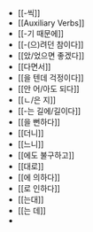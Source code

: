 - [[-씩]]
- [[Auxiliary Verbs]]
- [[-기 때문에]]
- [[-(으)려던 참이다]]
- [[았/었으면 좋겠다]]
- [[다면서]]
- [[을 텐데 걱정이다]]
- [[안 어/아도 되다]]
- [[ㄴ/은 지]]
- [[-는 길에/길이다]]
- [[을 뻔하다]]
- [[더니]]
- [[느니]]
- [[에도 불구하고]]
- [[대로]]
- [[에 의하다]]
- [[로 인하다]]
- [[는대]]
- [[는 데]]
-